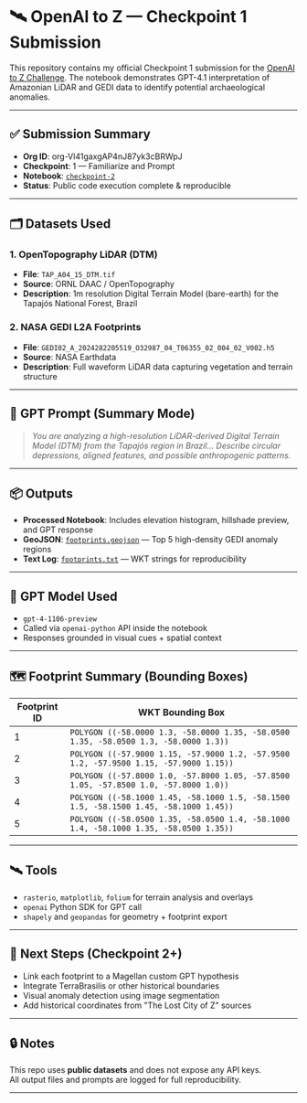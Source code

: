 # 🛰️ OpenAI to Z — Checkpoint 1 Submission

This repository contains my official Checkpoint 1 submission for the [OpenAI to Z Challenge](https://openai.com/openai-to-z). The notebook demonstrates GPT-4.1 interpretation of Amazonian LiDAR and GEDI data to identify potential archaeological anomalies.

---

## ✅ Submission Summary

- **Org ID**: org-Vl41gaxgAP4nJ87yk3cBRWpJ
- **Checkpoint**: 1 — Familiarize and Prompt
- **Notebook**: [`checkpoint-2`](checkpoint-2.ipynb)
- **Status**: Public code execution complete & reproducible

---

## 🗂️ Datasets Used

### 1. **OpenTopography LiDAR (DTM)**
- **File**: `TAP_A04_15_DTM.tif`
- **Source**: ORNL DAAC / OpenTopography
- **Description**: 1m resolution Digital Terrain Model (bare-earth) for the Tapajós National Forest, Brazil

### 2. **NASA GEDI L2A Footprints**
- **File**: `GEDI02_A_2024282205519_O32987_04_T06355_02_004_02_V002.h5`
- **Source**: NASA Earthdata
- **Description**: Full waveform LiDAR data capturing vegetation and terrain structure

---

## 💬 GPT Prompt (Summary Mode)

> *You are analyzing a high-resolution LiDAR-derived Digital Terrain Model (DTM) from the Tapajós region in Brazil… Describe circular depressions, aligned features, and possible anthropogenic patterns.*

---

## 📦 Outputs

- **Processed Notebook**: Includes elevation histogram, hillshade preview, and GPT response
- **GeoJSON**: [`footprints.geojson`](footprints.geojson) — Top 5 high-density GEDI anomaly regions
- **Text Log**: [`footprints.txt`](footprints.txt) — WKT strings for reproducibility

---

## 🧠 GPT Model Used

- `gpt-4-1106-preview`
- Called via `openai-python` API inside the notebook
- Responses grounded in visual cues + spatial context

---

## 🗺️ Footprint Summary (Bounding Boxes)

| Footprint ID | WKT Bounding Box |
|--------------|------------------|
| 1 | `POLYGON ((-58.0000 1.3, -58.0000 1.35, -58.0500 1.35, -58.0500 1.3, -58.0000 1.3))` |
| 2 | `POLYGON ((-57.9000 1.15, -57.9000 1.2, -57.9500 1.2, -57.9500 1.15, -57.9000 1.15))` |
| 3 | `POLYGON ((-57.8000 1.0, -57.8000 1.05, -57.8500 1.05, -57.8500 1.0, -57.8000 1.0))` |
| 4 | `POLYGON ((-58.1000 1.45, -58.1000 1.5, -58.1500 1.5, -58.1500 1.45, -58.1000 1.45))` |
| 5 | `POLYGON ((-58.0500 1.35, -58.0500 1.4, -58.1000 1.4, -58.1000 1.35, -58.0500 1.35))` |

---

## 🛰️ Tools

- `rasterio`, `matplotlib`, `folium` for terrain analysis and overlays
- `openai` Python SDK for GPT call
- `shapely` and `geopandas` for geometry + footprint export

---

## 📌 Next Steps (Checkpoint 2+)

- Link each footprint to a Magellan custom GPT hypothesis
- Integrate TerraBrasilis or other historical boundaries
- Visual anomaly detection using image segmentation
- Add historical coordinates from "The Lost City of Z" sources

---

## 🔒 Notes

This repo uses **public datasets** and does not expose any API keys.  
All output files and prompts are logged for full reproducibility.

---

